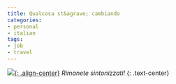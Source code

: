 ```yaml
---
title: Qualcosa st&agrave; cambiando
categories:
- personal
- italian
tags:
- job
- travel
---
```

[![]({{site.url}}/assets/images/cambridge_ARM.jpg){: .align-center}]({{site.url}}/assets/images/cambridge_ARM.jpg)
_Rimanete sintonizzati!_
{: .text-center}
